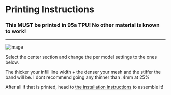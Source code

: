 # Printing Instructions

### This **MUST** be printed in 95a TPU! No other material is known to work!

---

![image](https://github.com/CapraAudio/CapraStrapra-Grado/assets/122894651/0dff7036-9254-48bc-966f-5b42109acf3d)

Select the center section and change the per model settings to the ones below.<p>The thicker your infill line width + the denser your mesh and the stiffer the band will be. I dont recommend going any thinner than .4mm at 25%</br>

After all if that is printed, head to [the installation instructions](https://github.com/CapraAudio/CapraStrapra-Grado/blob/main/Install-Instructions.md) to assemble it!
